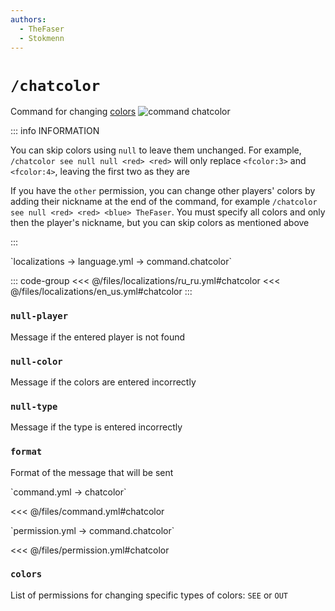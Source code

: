 ```yaml
---
authors:
  - TheFaser
  - Stokmenn
---
```


# `/chatcolor`

Command for changing [colors](/docs/message/format/fcolor/)
![command chatcolor](/commandchatcolor.png)

<!--@include: @/parts/fcolor.md-->

::: info INFORMATION

You can skip colors using `null` to leave them unchanged. For example, `/chatcolor see null null <red> <red>` will only replace `<fcolor:3>` and `<fcolor:4>`, leaving the first two as they are

If you have the `other` permission, you can change other players' colors by adding their nickname at the end of the command, for example `/chatcolor see null <red> <red> <blue> TheFaser`. You must specify all colors and only then the player's nickname, but you can skip colors as mentioned above

:::

[//]: # (localization)
<!--@include: @/parts/words.md#localization--> 
<!--@include: @/parts/words.md#path--> `localizations → language.yml → command.chatcolor`

<!--@include: @/parts/words.md#default--> 

::: code-group
<<< @/files/localizations/ru_ru.yml#chatcolor
<<< @/files/localizations/en_us.yml#chatcolor
:::

### `null-player`

Message if the entered player is not found

### `null-color`

Message if the colors are entered incorrectly

### `null-type`

Message if the type is entered incorrectly

### `format`

Format of the message that will be sent

[//]: # (command.yml)
<!--@include: @/parts/words.md#setting-->
<!--@include: @/parts/words.md#path--> `command.yml → chatcolor`

<!--@include: @/parts/words.md#default-->
<<< @/files/command.yml#chatcolor

<!--@include: @/parts/enable.md-->
<!--@include: @/parts/aliases.md-->
<!--@include: @/parts/destination.md-->
<!--@include: @/parts/cooldown.md-->
<!--@include: @/parts/sound.md-->

[//]: # (permission.yml)
<!--@include: @/parts/words.md#permission-->
<!--@include: @/parts/words.md#path--> `permission.yml → command.chatcolor`

<!--@include: @/parts/words.md#default-->
<<< @/files/permission.yml#chatcolor

<!--@include: @/parts/permission/permissionTier3.md-->
<!--@include: @/parts/permission/other.md-->
<!--@include: @/parts/permission/cooldown.md-->
<!--@include: @/parts/permission/sound.md-->

### `colors`

List of permissions for changing specific types of colors: `SEE` or `OUT`